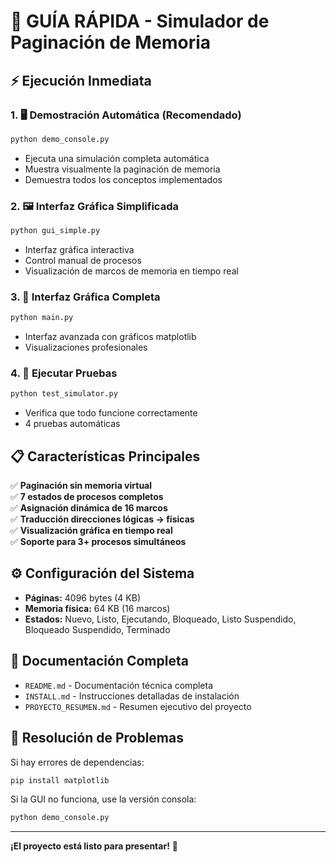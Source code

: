 # 🚀 GUÍA RÁPIDA - Simulador de Paginación de Memoria

## ⚡ Ejecución Inmediata

### 1. 🖥️ Demostración Automática (Recomendado)
```bash
python demo_console.py
```
- Ejecuta una simulación completa automática
- Muestra visualmente la paginación de memoria
- Demuestra todos los conceptos implementados

### 2. 🖼️ Interfaz Gráfica Simplificada
```bash
python gui_simple.py
```
- Interfaz gráfica interactiva
- Control manual de procesos
- Visualización de marcos de memoria en tiempo real

### 3. 🎨 Interfaz Gráfica Completa
```bash
python main.py
```
- Interfaz avanzada con gráficos matplotlib
- Visualizaciones profesionales

### 4. 🧪 Ejecutar Pruebas
```bash
python test_simulator.py
```
- Verifica que todo funcione correctamente
- 4 pruebas automáticas

## 📋 Características Principales

✅ **Paginación sin memoria virtual**  
✅ **7 estados de procesos completos**  
✅ **Asignación dinámica de 16 marcos**  
✅ **Traducción direcciones lógicas → físicas**  
✅ **Visualización gráfica en tiempo real**  
✅ **Soporte para 3+ procesos simultáneos**  

## ⚙️ Configuración del Sistema

- **Páginas:** 4096 bytes (4 KB)
- **Memoria física:** 64 KB (16 marcos)
- **Estados:** Nuevo, Listo, Ejecutando, Bloqueado, Listo Suspendido, Bloqueado Suspendido, Terminado

## 📖 Documentación Completa

- `README.md` - Documentación técnica completa
- `INSTALL.md` - Instrucciones detalladas de instalación  
- `PROYECTO_RESUMEN.md` - Resumen ejecutivo del proyecto

## 🔧 Resolución de Problemas

Si hay errores de dependencias:
```bash
pip install matplotlib
```

Si la GUI no funciona, use la versión consola:
```bash
python demo_console.py
```

---
**¡El proyecto está listo para presentar!** 🎉
